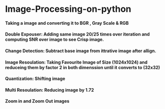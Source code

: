 # Image-Processing-on-python

#### Taking a image and converting it  to BGR , Gray Scale & RGB

#### Double Expouser: Adding same image 20/25 times over iteration and computing SNR over image to see Crisp image.

#### Change Detection: Subtract base image from ittrative image after allign.

#### Image Resoulation: Taking Favourite Image of Size (1024x1024) and reduceing them by factor 2 in both dimenssion until it converts to (32x32)

#### Quantization: Shifting image

#### Multi Resoulation: Reducing image by 1.72

#### Zoom in and Zoom Out images
